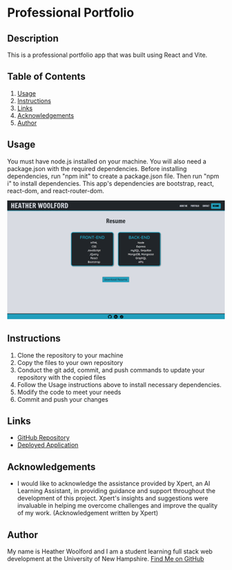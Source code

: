# Professional Portfolio

## Description
This is a professional portfolio app that was built using React and Vite.

## Table of Contents
1. [Usage](#usage)
2. [Instructions](#instructions)
3. [Links](#links)
4. [Acknowledgements](#acknowledgements)
5. [Author](#author)

## Usage
You must have node.js installed on your machine. You will also need a package.json with the required dependencies. Before installing dependencies, run "npm init" to create a package.json file. Then run "npm i" to install dependencies. This app's dependencies are bootstrap, react, react-dom, and react-router-dom. 

![Screenshot of app](./assets/screenshot.png)

## Instructions
1. Clone the repository to your machine
2. Copy the files to your own repository
3. Conduct the git add, commit, and push commands to update your repository with the copied files
4. Follow the Usage instructions above to install necessary dependencies.
5. Modify the code to meet your needs
6. Commit and push your changes

## Links
- [GitHub Repository](https://github.com/hwoolford/professional-portfolio)
- [Deployed Application](https://hwoolford.netlify.app/)

## Acknowledgements
- I would like to acknowledge the assistance provided by Xpert, an AI Learning Assistant, in providing guidance and support throughout the development of this project. Xpert's insights and suggestions were invaluable in helping me overcome challenges and improve the quality of my work. (Acknowledgement written by Xpert)

## Author
My name is Heather Woolford and I am a student learning full stack web development at the University of New Hampshire.
[Find Me on GitHub](https://gist.github.com/hwoolford)